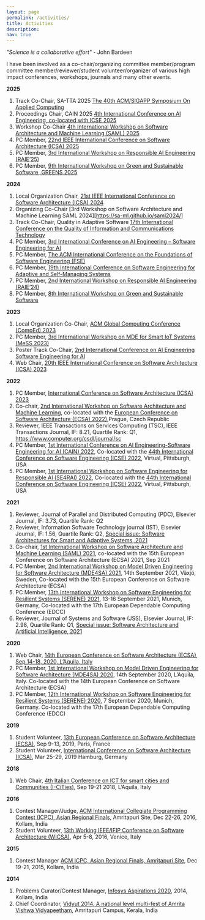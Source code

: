 ```yaml
---
layout: page
permalink: /activities/
title: Activities
description:
nav: true
---
```

_"Science is a collaborative effort"_  - John Bardeen

I have been involved as a co-chair/organizing committee member/program committee member/reviewer/student volunteer/organizer of various high impact conferences, workshops, journals and many other events.

__2025__

  1. Track Co-Chair, SA-TTA 2025 [The 40th ACM/SIGAPP Symposium On Applied Computing](https://www.sigapp.org/sac/sac2025/)
  2. Proceedings Chair, CAIN 2025 [4th International Conference on AI Engineering, co-located with ICSE 2025](https://conf.researchr.org/home/cain-2025)
  3. Workshop Co-Chair [4th International Workshop on Software Architecture and Machine Learning (SAML) 2025](https://sa-ml.github.io/saml2025/)
  4. PC Member, [22nd IEEE International Conference on Software Architecture (ICSA) 2025](https://conf.researchr.org/home/icsa-2025)
  5. PC Member, [3rd International Workshop on Responsible AI Engineering (RAIE’25)](https://conf.researchr.org/home/icse-2025/raie-2024)
  6. PC Member, [9th International Workshop on Green and Sustainable Software, GREENS 2025](https://greensworkshop.github.io)


__2024__

  1. Local Organization Chair, [21st IEEE International Conference on Software Architecture (ICSA) 2024](https://icsa-conferences.org)
  2. Organizing Co-Chair [3rd Workshop on Software Architecture and Machine Learning SAML 2024][https://sa-ml.github.io/saml2024/]
  3. Track Co-Chair, Quality in Adaptive Software [17th International Conference on the Quality of Information and Communications Technology](https://sites.google.com/view/quatic2024/?pli=1)
  3. PC Member, [3rd International Conference on AI Engineering – Software Engineering for AI](https://conf.researchr.org/home/cain-2024)
  4. PC Member, [The ACM International Conference on the Foundations of Software Engineering (FSE)](https://conf.researchr.org/home/fse-2024)
  5. PC Member, [19th International Conference on Software Engineering for Adaptive and Self-Managing Systems](https://conf.researchr.org/home/seams-2024)
  6. PC Member, [2nd International Workshop on Responsible AI Engineering (RAIE’24)](https://conf.researchr.org/home/icse-2024/raie-2024)
  7. PC Member, [8th International Workshop on Green and Sustainable Software](https://greensworkshop.github.io)


__2023__

  1. Local Organization Co-Chair, [ACM Global Computing Conference (CompEd) 2023](https://comped.acm.org/)
  2. PC Member, [3rd International Workshop on MDE for Smart IoT Systems (MeSS 2023)](https://conf.researchr.org/home/staf-2023/mess-2023)
  2. Poster Track Co-Chair, [2nd International Conference on AI Engineering Software Engineering for AI](https://conf.researchr.org/home/cain-2023)
  3.  Web Chair, [20th IEEE International Conference on Software Architecture (ICSA) 2023](https://icsa-conferences.org)


__2022__

  1. PC Member, [International Conference on Software Architecture (ICSA) 2023](https://icsa-conferences.org)
  2. Co-chair, [2nd International Workshop on Software Architecture and Machine Learning](https://saml.disim.univaq.it/saml2022), co-located with the [European Conference on Software Architecture (ECSA) 2022)](https://conf.researchr.org/home/ecsa-2022),Prague, Czech Republic
  3. Reviewer, IEEE Transactions on Services Computing (TSC), IEEE Transactions Journal, IF: 8.21, Quartile Rank: Q1, https://www.computer.org/csdl/journal/sc
  4. PC Member, [1st International Conference on AI Engineering-Software Engineering for AI (CAIN) 2022](https://conf.researchr.org/home/cain-2022), Co-located with the [44th International Conference on Software Engineering (ICSE) 2022](https://conf.researchr.org/home/icse-2022), Virtual, Pittsburgh, USA
  5. PC Member, [1st International Workshop on Software Engineering for Responsible AI (SE4RAI) 2022](https://conf.researchr.org/home/icse-2022/se4rai-2022), Co-located with the [44th International Conference on Software Engineering (ICSE) 2022](https://conf.researchr.org/home/icse-2022), Virtual, Pittsburgh, USA

__2021__

  1. Reviewer, Journal of Parallel and Distributed Computing (PDC), Elsevier Journal, IF: 3.73, Quartile Rank: Q2
  2. Reviewer, Information Software Technology journal (IST), Elsevier Journal, IF: 1.56, Quartile Rank: Q2, [Special issue: Software Architectures for Smart and Adaptive Systems, 2021](https://www.journals.elsevier.com/information-and-software-technology/call-for-papers/software-architectures-for-smart-and-adaptive-systems)
  3. Co-chair, [1st International Workshop on Software Architecture and Machine Learning (SAML) 2021](https://saml2021.disim.univaq.it), co-located with the 15th European Conference on Software Architecture (ECSA) 2021, Sep 2021
  4. PC Member, [2nd International Workshop on Model Driven Engineering for Software Architecture (MDE4SA) 2021](http://mde4sa2021.disim.univaq.it), 14th September 2021, Växjö, Sweden, Co-located with the 15th European Conference on Software Architecture (ECSA)
  5. PC Member, [13th International Workshop on Software Engineering for Resilient Systems (SERENE) 2021](http://serene.disim.univaq.it/2021/), 13-16 September 2021, Munich, Germany, Co-located with the 17th European Dependable Computing Conference (EDCC)
  6. Reviewer, Journal of Systems and Software (JSS), Elsevier Journal, IF: 2.98, Quartile Rank: Q1, [Special issue: Software Architecture and Artificial Intelligence, 2021](https://ecsa2020.disim.univaq.it/track/ecsa-2020-jss-special-issue?)

__2020__

  1. Web Chair, [14th European Conference on Software Architecture (ECSA), Sep 14-18, 2020, L’Aquila, Italy](https://ecsa2020.disim.univaq.it)
  2. PC Member, [1st International Workshop on Model Driven Engineering for Software Architecture (MDE4SA) 2020](http://mde4sa2020.disim.univaq.it), 14th September 2020, L’Aquila, Italy. Co-located with the 14th European Conference on Software Architecture (ECSA)
  3. PC Member, [12th International Workshop on Software Engineering for Resilient Systems (SERENE) 2020](http://serene.disim.univaq.it/2021/), 7 September 2020, Munich, Germany. Co-located with the 17th European Dependable Computing Conference (EDCC)

__2019__

  1. Student Volunteer, [13th European Conference on Software Architecture (ECSA)](https://ecsa2019.univ-lille.fr), Sep 9-13, 2019, Paris, France
  2. Student Volunteer, [International Conference on Software Architecture (ICSA)](https://icsa-conferences.org/2019/), Mar 25-29, 2019 Hamburg, Germany


__2018__

  1. Web Chair, [4th Italian Conference on ICT for smart cities and Communities (I-CiTies)](http://icities2018.disim.univaq.it/), Sep 19-21 2018, L’Aquila, Italy


__2016__

  1. Contest Manager/Judge, [ACM International Collegiate Programming Contest (ICPC), Asian Regional Finals](https://www.amrita.edu/event/icpc), Amritapuri Site, Dec 22-26, 2016, Kollam, India
  2. Student Volunteer, [13th Working IEEE/IFIP Conference on Software Architecture (WICSA)](https://icsa-conferences.org/series/WICSA/2016/venue.html), Apr 5-8, 2016, Venice, Italy

__2015__

  1. Contest Manager [ACM ICPC, Asian Regional Finals, Amritapuri Site]( https://icpc.global/regionals/finder/amp-2015), Dec 19-21, 2015, Kollam, India

__2014__

  1. Problems Curator/Contest Manager, [Infosys Aspirations 2020](https://www.amrita.edu/news/amrita-hosts-infosys-aspirations2020-28000-contestants-480-colleges), 2014, Kollam, India
  2. Chief Coordinator, [Vidyut 2014, A national level multi-fest of Amrita Vishwa Vidyapeetham](https://www.amrita.edu/event/vidyut-national-level-multi-fest-2014), Amritapuri Campus, Kerala, India
